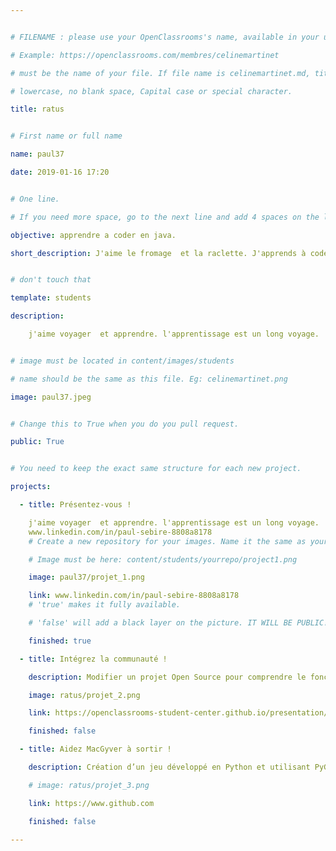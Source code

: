 ```yaml
---


# FILENAME : please use your OpenClassrooms's name, available in your url.

# Example: https://openclassrooms.com/membres/celinemartinet

# must be the name of your file. If file name is celinemartinet.md, title is celinemartinet.

# lowercase, no blank space, Capital case or special character.

title: ratus


# First name or full name

name: paul37

date: 2019-01-16 17:20


# One line.

# If you need more space, go to the next line and add 4 spaces on the left, as in 'description'.

objective: apprendre a coder en java.

short_description: J'aime le fromage  et la raclette. J'apprends à coder.


# don't touch that

template: students

description:

    j'aime voyager  et apprendre. l'apprentissage est un long voyage.


# image must be located in content/images/students

# name should be the same as this file. Eg: celinemartinet.png

image: paul37.jpeg


# Change this to True when you do you pull request.

public: True


# You need to keep the exact same structure for each new project.

projects:

  - title: Présentez-vous !

    j'aime voyager  et apprendre. l'apprentissage est un long voyage.
    www.linkedin.com/in/paul-sebire-8808a8178
    # Create a new repository for your images. Name it the same as your nickname and profile picture.

    # Image must be here: content/students/yourrepo/project1.png

    image: paul37/projet_1.png

    link: www.linkedin.com/in/paul-sebire-8808a8178
    # 'true' makes it fully available.

    # 'false' will add a black layer on the picture. IT WILL BE PUBLIC!

    finished: true

  - title: Intégrez la communauté !

    description: Modifier un projet Open Source pour comprendre le fonctionnement de Git, de Github et des pull requests. 

    image: ratus/projet_2.png

    link: https://openclassrooms-student-center.github.io/presentation/students/ratus.html

    finished: false

  - title: Aidez MacGyver à sortir !

    description: Création d’un jeu développé en Python et utilisant PyGame.

    # image: ratus/projet_3.png

    link: https://www.github.com

    finished: false

---
```

